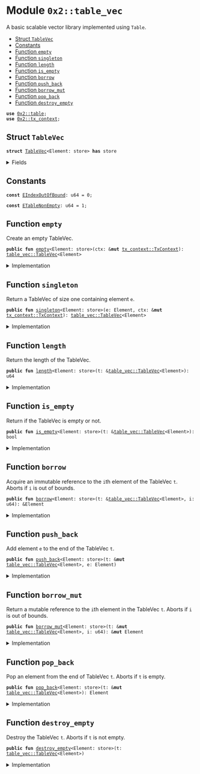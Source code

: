 
<a name="0x2_table_vec"></a>

# Module `0x2::table_vec`

A basic scalable vector library implemented using <code>Table</code>.


-  [Struct `TableVec`](#0x2_table_vec_TableVec)
-  [Constants](#@Constants_0)
-  [Function `empty`](#0x2_table_vec_empty)
-  [Function `singleton`](#0x2_table_vec_singleton)
-  [Function `length`](#0x2_table_vec_length)
-  [Function `is_empty`](#0x2_table_vec_is_empty)
-  [Function `borrow`](#0x2_table_vec_borrow)
-  [Function `push_back`](#0x2_table_vec_push_back)
-  [Function `borrow_mut`](#0x2_table_vec_borrow_mut)
-  [Function `pop_back`](#0x2_table_vec_pop_back)
-  [Function `destroy_empty`](#0x2_table_vec_destroy_empty)


<pre><code><b>use</b> <a href="table.md#0x2_table">0x2::table</a>;
<b>use</b> <a href="tx_context.md#0x2_tx_context">0x2::tx_context</a>;
</code></pre>



<a name="0x2_table_vec_TableVec"></a>

## Struct `TableVec`



<pre><code><b>struct</b> <a href="table_vec.md#0x2_table_vec_TableVec">TableVec</a>&lt;Element: store&gt; <b>has</b> store
</code></pre>



<details>
<summary>Fields</summary>


<dl>
<dt>
<code>contents: <a href="table.md#0x2_table_Table">table::Table</a>&lt;u64, Element&gt;</code>
</dt>
<dd>
 The contents of the table vector.
</dd>
</dl>


</details>

<a name="@Constants_0"></a>

## Constants


<a name="0x2_table_vec_EIndexOutOfBound"></a>



<pre><code><b>const</b> <a href="table_vec.md#0x2_table_vec_EIndexOutOfBound">EIndexOutOfBound</a>: u64 = 0;
</code></pre>



<a name="0x2_table_vec_ETableNonEmpty"></a>



<pre><code><b>const</b> <a href="table_vec.md#0x2_table_vec_ETableNonEmpty">ETableNonEmpty</a>: u64 = 1;
</code></pre>



<a name="0x2_table_vec_empty"></a>

## Function `empty`

Create an empty TableVec.


<pre><code><b>public</b> <b>fun</b> <a href="table_vec.md#0x2_table_vec_empty">empty</a>&lt;Element: store&gt;(ctx: &<b>mut</b> <a href="tx_context.md#0x2_tx_context_TxContext">tx_context::TxContext</a>): <a href="table_vec.md#0x2_table_vec_TableVec">table_vec::TableVec</a>&lt;Element&gt;
</code></pre>



<details>
<summary>Implementation</summary>


<pre><code><b>public</b> <b>fun</b> <a href="table_vec.md#0x2_table_vec_empty">empty</a>&lt;Element: store&gt;(ctx: &<b>mut</b> TxContext): <a href="table_vec.md#0x2_table_vec_TableVec">TableVec</a>&lt;Element&gt; {
    <a href="table_vec.md#0x2_table_vec_TableVec">TableVec</a> {
        contents: <a href="table.md#0x2_table_new">table::new</a>(ctx)
    }
}
</code></pre>



</details>

<a name="0x2_table_vec_singleton"></a>

## Function `singleton`

Return a TableVec of size one containing element <code>e</code>.


<pre><code><b>public</b> <b>fun</b> <a href="table_vec.md#0x2_table_vec_singleton">singleton</a>&lt;Element: store&gt;(e: Element, ctx: &<b>mut</b> <a href="tx_context.md#0x2_tx_context_TxContext">tx_context::TxContext</a>): <a href="table_vec.md#0x2_table_vec_TableVec">table_vec::TableVec</a>&lt;Element&gt;
</code></pre>



<details>
<summary>Implementation</summary>


<pre><code><b>public</b> <b>fun</b> <a href="table_vec.md#0x2_table_vec_singleton">singleton</a>&lt;Element: store&gt;(e: Element, ctx: &<b>mut</b> TxContext): <a href="table_vec.md#0x2_table_vec_TableVec">TableVec</a>&lt;Element&gt; {
    <b>let</b> t = <a href="table_vec.md#0x2_table_vec_empty">empty</a>(ctx);
    <a href="table_vec.md#0x2_table_vec_push_back">push_back</a>(&<b>mut</b> t, e);
    t
}
</code></pre>



</details>

<a name="0x2_table_vec_length"></a>

## Function `length`

Return the length of the TableVec.


<pre><code><b>public</b> <b>fun</b> <a href="table_vec.md#0x2_table_vec_length">length</a>&lt;Element: store&gt;(t: &<a href="table_vec.md#0x2_table_vec_TableVec">table_vec::TableVec</a>&lt;Element&gt;): u64
</code></pre>



<details>
<summary>Implementation</summary>


<pre><code><b>public</b> <b>fun</b> <a href="table_vec.md#0x2_table_vec_length">length</a>&lt;Element: store&gt;(t: &<a href="table_vec.md#0x2_table_vec_TableVec">TableVec</a>&lt;Element&gt;): u64 {
    <a href="table.md#0x2_table_length">table::length</a>(&t.contents)
}
</code></pre>



</details>

<a name="0x2_table_vec_is_empty"></a>

## Function `is_empty`

Return if the TableVec is empty or not.


<pre><code><b>public</b> <b>fun</b> <a href="table_vec.md#0x2_table_vec_is_empty">is_empty</a>&lt;Element: store&gt;(t: &<a href="table_vec.md#0x2_table_vec_TableVec">table_vec::TableVec</a>&lt;Element&gt;): bool
</code></pre>



<details>
<summary>Implementation</summary>


<pre><code><b>public</b> <b>fun</b> <a href="table_vec.md#0x2_table_vec_is_empty">is_empty</a>&lt;Element: store&gt;(t: &<a href="table_vec.md#0x2_table_vec_TableVec">TableVec</a>&lt;Element&gt;): bool {
    <a href="table_vec.md#0x2_table_vec_length">length</a>(t) == 0
}
</code></pre>



</details>

<a name="0x2_table_vec_borrow"></a>

## Function `borrow`

Acquire an immutable reference to the <code>i</code>th element of the TableVec <code>t</code>.
Aborts if <code>i</code> is out of bounds.


<pre><code><b>public</b> <b>fun</b> <a href="borrow.md#0x2_borrow">borrow</a>&lt;Element: store&gt;(t: &<a href="table_vec.md#0x2_table_vec_TableVec">table_vec::TableVec</a>&lt;Element&gt;, i: u64): &Element
</code></pre>



<details>
<summary>Implementation</summary>


<pre><code><b>public</b> <b>fun</b> <a href="borrow.md#0x2_borrow">borrow</a>&lt;Element: store&gt;(t: &<a href="table_vec.md#0x2_table_vec_TableVec">TableVec</a>&lt;Element&gt;, i: u64): &Element {
    <b>assert</b>!(<a href="table_vec.md#0x2_table_vec_length">length</a>(t) &gt; i, <a href="table_vec.md#0x2_table_vec_EIndexOutOfBound">EIndexOutOfBound</a>);
    <a href="table.md#0x2_table_borrow">table::borrow</a>(&t.contents, i)
}
</code></pre>



</details>

<a name="0x2_table_vec_push_back"></a>

## Function `push_back`

Add element <code>e</code> to the end of the TableVec <code>t</code>.


<pre><code><b>public</b> <b>fun</b> <a href="table_vec.md#0x2_table_vec_push_back">push_back</a>&lt;Element: store&gt;(t: &<b>mut</b> <a href="table_vec.md#0x2_table_vec_TableVec">table_vec::TableVec</a>&lt;Element&gt;, e: Element)
</code></pre>



<details>
<summary>Implementation</summary>


<pre><code><b>public</b> <b>fun</b> <a href="table_vec.md#0x2_table_vec_push_back">push_back</a>&lt;Element: store&gt;(t: &<b>mut</b> <a href="table_vec.md#0x2_table_vec_TableVec">TableVec</a>&lt;Element&gt;, e: Element) {
    <b>let</b> key = <a href="table_vec.md#0x2_table_vec_length">length</a>(t);
    <a href="table.md#0x2_table_add">table::add</a>(&<b>mut</b> t.contents, key, e);
}
</code></pre>



</details>

<a name="0x2_table_vec_borrow_mut"></a>

## Function `borrow_mut`

Return a mutable reference to the <code>i</code>th element in the TableVec <code>t</code>.
Aborts if <code>i</code> is out of bounds.


<pre><code><b>public</b> <b>fun</b> <a href="table_vec.md#0x2_table_vec_borrow_mut">borrow_mut</a>&lt;Element: store&gt;(t: &<b>mut</b> <a href="table_vec.md#0x2_table_vec_TableVec">table_vec::TableVec</a>&lt;Element&gt;, i: u64): &<b>mut</b> Element
</code></pre>



<details>
<summary>Implementation</summary>


<pre><code><b>public</b> <b>fun</b> <a href="table_vec.md#0x2_table_vec_borrow_mut">borrow_mut</a>&lt;Element: store&gt;(t: &<b>mut</b> <a href="table_vec.md#0x2_table_vec_TableVec">TableVec</a>&lt;Element&gt;, i: u64): &<b>mut</b> Element {
    <b>assert</b>!(<a href="table_vec.md#0x2_table_vec_length">length</a>(t) &gt; i, <a href="table_vec.md#0x2_table_vec_EIndexOutOfBound">EIndexOutOfBound</a>);
    <a href="table.md#0x2_table_borrow_mut">table::borrow_mut</a>(&<b>mut</b> t.contents, i)
}
</code></pre>



</details>

<a name="0x2_table_vec_pop_back"></a>

## Function `pop_back`

Pop an element from the end of TableVec <code>t</code>.
Aborts if <code>t</code> is empty.


<pre><code><b>public</b> <b>fun</b> <a href="table_vec.md#0x2_table_vec_pop_back">pop_back</a>&lt;Element: store&gt;(t: &<b>mut</b> <a href="table_vec.md#0x2_table_vec_TableVec">table_vec::TableVec</a>&lt;Element&gt;): Element
</code></pre>



<details>
<summary>Implementation</summary>


<pre><code><b>public</b> <b>fun</b> <a href="table_vec.md#0x2_table_vec_pop_back">pop_back</a>&lt;Element: store&gt;(t: &<b>mut</b> <a href="table_vec.md#0x2_table_vec_TableVec">TableVec</a>&lt;Element&gt;): Element {
    <b>let</b> length = <a href="table_vec.md#0x2_table_vec_length">length</a>(t);
    <b>assert</b>!(length &gt; 0, <a href="table_vec.md#0x2_table_vec_EIndexOutOfBound">EIndexOutOfBound</a>);
    <a href="table.md#0x2_table_remove">table::remove</a>(&<b>mut</b> t.contents, length - 1)
}
</code></pre>



</details>

<a name="0x2_table_vec_destroy_empty"></a>

## Function `destroy_empty`

Destroy the TableVec <code>t</code>.
Aborts if <code>t</code> is not empty.


<pre><code><b>public</b> <b>fun</b> <a href="table_vec.md#0x2_table_vec_destroy_empty">destroy_empty</a>&lt;Element: store&gt;(t: <a href="table_vec.md#0x2_table_vec_TableVec">table_vec::TableVec</a>&lt;Element&gt;)
</code></pre>



<details>
<summary>Implementation</summary>


<pre><code><b>public</b> <b>fun</b> <a href="table_vec.md#0x2_table_vec_destroy_empty">destroy_empty</a>&lt;Element: store&gt;(t: <a href="table_vec.md#0x2_table_vec_TableVec">TableVec</a>&lt;Element&gt;) {
    <b>assert</b>!(<a href="table_vec.md#0x2_table_vec_length">length</a>(&t) == 0, <a href="table_vec.md#0x2_table_vec_ETableNonEmpty">ETableNonEmpty</a>);
    <b>let</b> <a href="table_vec.md#0x2_table_vec_TableVec">TableVec</a> { contents } = t;
    <a href="table.md#0x2_table_destroy_empty">table::destroy_empty</a>(contents);
}
</code></pre>



</details>
